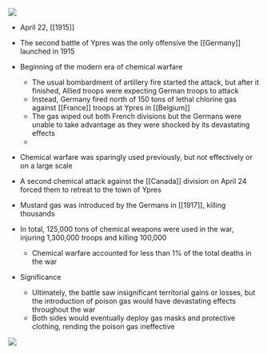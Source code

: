 
![](https://cdn.britannica.com/81/64281-004-55B31ED4/Ypres-Belgium.jpg?s=1500x700&q=85)


- April 22, [[1915]]
- The second battle of Ypres was the only offensive the [[Germany]] launched in 1915
- Beginning of the modern era of chemical warfare
	- The usual bombardment of artillery fire started the attack, but after it finished, Allied troops were expecting German troops to attack
	- Instead, Germany fired north of 150 tons of lethal chlorine gas against [[France]] troops at Ypres in [[Belgium]]
	- The gas wiped out both French divisions but the Germans were unable to take advantage as they were shocked by its devastating effects
	- 
- Chemical warfare was sparingly used previously, but not effectively or on a large scale
- A second chemical attack against the [[Canada]] division on April 24 forced them to retreat to the town of Ypres
- Mustard gas was introduced by the Germans in [[1917]], killing thousands
- In total, 125,000 tons of chemical weapons were used in the war, injuring 1,300,000 troops and killing 100,000
	- Chemical warfare accounted for less than 1% of the total deaths in the war

- Significance
	- Ultimately, the battle saw insignificant territorial gains or losses, but the introduction of poison gas would have devastating effects throughout the war
	- Both sides would eventually deploy gas masks and protective clothing, rending the poison gas ineffective 

![](https://upload.wikimedia.org/wikipedia/commons/f/f3/RJB18_%E2%80%93_Ypernbogen.jpg)
